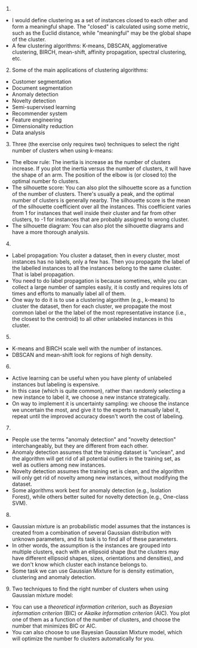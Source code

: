 1. 
- I would define clustering as a set of instances closed to each other and form a meaningful shape. The "closed" is calculated using some metric, such as the Euclid distance, while "meaningful" may be the global shape of the cluster.
- A few clustering algorithms: K-means, DBSCAN, agglomerative clustering, BIRCH, mean-shift, affinity propagation, spectral clustering, etc.
2. Some of the main applications of clustering algorithms:
- Customer segmentation
- Document segmentation
- Anomaly detection
- Novelty detection
- Semi-supervised learning
- Recommender system
- Feature engineering
- Dimensionality reduction
- Data analysis
3. Three (the exercise only requires two) techniques to select the right number of clusters when using k-means:
- The elbow rule: The inertia is increase as the number of clusters increase. If you plot the inertia versus the number of clusters, it will have the shape of an arm. The position of the elbow is (or closed to) the optimal number fo clusters.
- The silhouette score: You can also plot the silhouette score as a function of the number of clusters. There's usually a peak, and the optimal number of clusters is generally nearby. The silhouette score is the mean of the silhouette coefficient over all the instances. This coefficient varies from 1 for instances that well inside their cluster and far from other clusters, to -1 for instances that are probably assigned to wrong cluster.
- The silhouette diagram: You can also plot the silhouette diagrams and have a more thorough analysis.
4. 
- Label propagation: You cluster a dataset, then in every cluster, most instances has no labels, only a few has. Then you propagate the label of the labelled instances to all the instances belong to the same cluster. That is label propagation.
- You need to do label propagation is because sometimes, while you can collect a large number of samples easily, it is costly and requires lots of times and efforts to manually label all of them.
- One way to do it is to use a clustering algorithm (e.g., k-means) to cluster the dataset, then for each cluster, we propagate the most common label or the the label of the most representative instance (i.e., the closest to the centroid) to all other unlabeled instances in this cluster.
5.
- K-means and BIRCH scale well with the number of instances.
- DBSCAN and mean-shift look for regions of high density.
6.
- Active learning can be useful when you have plenty of unlabeled instances but labeling is expensive.
- In this case (which is quite common), rather than randomly selecting a new instance to label it, we choose a new instance strategically.
- On way to implement it is uncertainty sampling: we choose the instance we uncertain the most, and give it to the experts to manually label it, repeat until the improved accuracy doesn't worth the cost of labeling.
7.
- People use the terms "anomaly detection" and "novelty detection" interchangeably, but they are different from each other.
- Anomaly detection assumes that the training dataset is "unclean", and the algorithm will get rid of all potential outliers in the training set, as well as outliers among new instances.
- Novelty detection assumes the training set is clean, and the algorithm will only get rid of novelty among new instances, without modifying the dataset.
- Some algorithms work best for anomaly detection (e.g., Isolation Forest), while others better suited for novelty detection (e.g., One-class SVM).
8.
- Gaussian mixture is an probabilistic model assumes that the instances is created from a combination of several Gaussian distribution with unknown parameters, and its task is to find all of these parameters.
- In other words, the assumption is the instances are grouped into multiple clusters, each with an ellipsoid shape (but the clusters may have different ellipsoid shapes, sizes, orientations and densities), and we don't know which cluster each instance belongs to.
- Some task we can use Gaussian Mixture for is density estimation, clustering and anomaly detection.
9. Two techniques to find the right number of clusters when using Gaussian mixture model:
- You can use a *theoretical information criterion*, such as *Bayesian information criterion* (BIC) or *Akaike information criterion* (AIC). You plot one of them as a function of the number of clusters, and choose the number that minimizes BIC or AIC.
- You can also choose to use Bayesian Gaussian Mixture model, which will optimize the number fo clusters automatically for you.